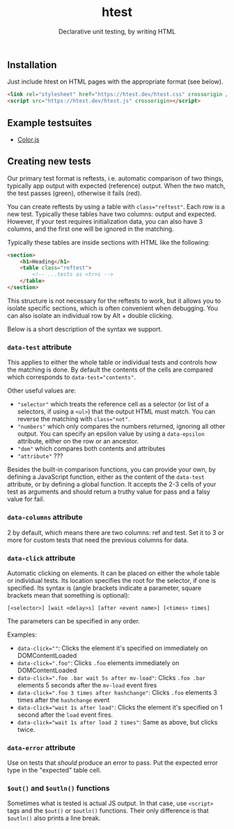 <header>

# **h**test

Declarative unit testing, by writing HTML

</header>

<main>

## Installation

Just include htest on HTML pages with the appropriate format (see below).

```html
<link rel="stylesheet" href="https://htest.dev/htest.css" crossorigin />
<script src="https://htest.dev/htest.js" crossorigin></script>
```

## Example testsuites

* [Color.js](https://colorjs.io/tests/)

## Creating new tests

Our primary test format is reftests, i.e. automatic comparison of two things, typically app output with expected (reference) output. When the two match, the test passes (green), otherwise it fails (red).

You can create reftests by using a table with `class="reftest"`. Each row is a new test. Typically these tables have two columns: output and expected. However, if your test requires initialization data, you can also have 3 columns, and the first one will be ignored in the matching.

Typically these tables are inside sections with HTML like the following:

```html
<section>
	<h1>Heading</h1>
	<table class="reftest">
		<!-- ...tests as <tr>s -->
	</table>
</section>
```

This structure is not necessary for the reftests to work, but it allows you to isolate specific sections, which is often convenient when debugging.
You can also isolate an individual row by Alt + double clicking.

Below is a short description of the syntax we support.

### `data-test` attribute

This applies to either the whole table or individual tests and controls how the matching is done.
By default the contents of the cells are compared which corresponds to `data-test="contents"`.

Other useful values are:

- `"selector"` which treats the reference cell as a selector (or list of a selectors, if using a `<ul>`) that the output HTML must match. You can reverse the matching with `class="not"`.
- `"numbers"` which only compares the numbers returned, ignoring all other output. You can specify an epsilon value by using a `data-epsilon` attribute, either on the row or an ancestor.
- `"dom"` which compares both contents and attributes
- `"attribute"` ???

Besides the built-in comparison functions, you can provide your own, by defining a JavaScript function, either as the content of the `data-test` attribute, or by defining a global function.
It accepts the 2-3 cells of your test as arguments and should return a truthy value for pass and a falsy value for fail.

### `data-columns` attribute

2 by default, which means there are two columns: ref and test.
Set it to 3 or more for custom tests that need the previous columns for data.

### `data-click` attribute

Automatic clicking on elements. It can be placed on either the whole table or individual tests. Its location specifies the root for the selector, if one is specified. Its syntax is (angle brackets indicate a parameter, square brackets mean that something is optional):

```
[<selector>] [wait <delay>s] [after <event name>] [<times> times]
```

The parameters can be specified in any order.

Examples:

- `data-click=""`: Clicks the element it's specified on immediately on DOMContentLoaded
- `data-click=".foo"`: Clicks `.foo` elements immediately on DOMContentLoaded
- `data-click=".foo .bar wait 5s after mv-load"`: Clicks `.foo .bar` elements 5 seconds after the `mv-load` event fires
- `data-click=".foo 3 times after hashchange"`: Clicks `.foo` elements 3 times after the `hashchange` event
- `data-click="wait 1s after load"`: Clicks the element it's specified on 1 second after the `load` event fires.
- `data-click="wait 1s after load 2 times"`: Same as above, but clicks twice.

### `data-error` attribute

Use on tests that *should* produce an error to pass.
Put the expected error type in the "expected" table cell.

### `$out()` and `$outln()` functions

Sometimes what is tested is actual JS output. In that case, use `<script>` tags and the `$out()` or `$outln()` functions.
Their only difference is that `$outln()` also prints a line break.

</main>